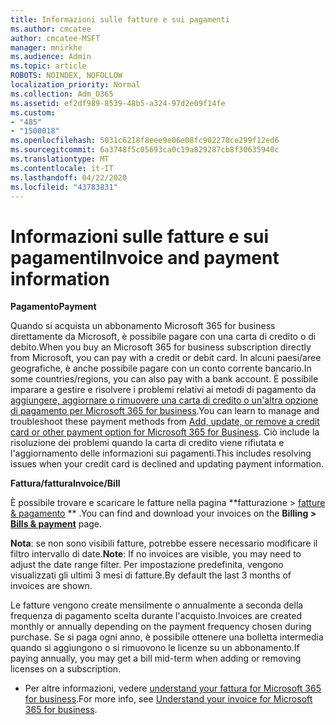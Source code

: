 ```yaml
---
title: Informazioni sulle fatture e sui pagamenti
ms.author: cmcatee
author: cmcatee-MSFT
manager: mnirkhe
ms.audience: Admin
ms.topic: article
ROBOTS: NOINDEX, NOFOLLOW
localization_priority: Normal
ms.collection: Adm_O365
ms.assetid: ef2df989-8539-48b5-a324-97d2e09f14fe
ms.custom:
- "485"
- "1500018"
ms.openlocfilehash: 5031c6218f8eee9e06e08fc902270ce299f12ed6
ms.sourcegitcommit: 6a3748f5c05693ca0c19a829287cb8f30635940c
ms.translationtype: MT
ms.contentlocale: it-IT
ms.lasthandoff: 04/22/2020
ms.locfileid: "43783831"
---
```

# <a name="invoice-and-payment-information"></a><span data-ttu-id="3d9d9-102">Informazioni sulle fatture e sui pagamenti</span><span class="sxs-lookup"><span data-stu-id="3d9d9-102">Invoice and payment information</span></span>

<span data-ttu-id="3d9d9-103">**Pagamento**</span><span class="sxs-lookup"><span data-stu-id="3d9d9-103">**Payment**</span></span>

<span data-ttu-id="3d9d9-104">Quando si acquista un abbonamento Microsoft 365 for business direttamente da Microsoft, è possibile pagare con una carta di credito o di debito.</span><span class="sxs-lookup"><span data-stu-id="3d9d9-104">When you buy an Microsoft 365 for business subscription directly from Microsoft, you can pay with a credit or debit card.</span></span>  <span data-ttu-id="3d9d9-105">In alcuni paesi/aree geografiche, è anche possibile pagare con un conto corrente bancario.</span><span class="sxs-lookup"><span data-stu-id="3d9d9-105">In some countries/regions, you can also pay with a bank account.</span></span>  <span data-ttu-id="3d9d9-106">È possibile imparare a gestire e risolvere i problemi relativi ai metodi di pagamento da [aggiungere, aggiornare o rimuovere una carta di credito o un'altra opzione di pagamento per Microsoft 365 for business](https://go.microsoft.com/fwlink/?linkid=2118133).</span><span class="sxs-lookup"><span data-stu-id="3d9d9-106">You can learn to manage and troubleshoot these payment methods from [Add, update, or remove a credit card or other payment option for Microsoft 365 for Business](https://go.microsoft.com/fwlink/?linkid=2118133).</span></span>  <span data-ttu-id="3d9d9-107">Ciò include la risoluzione dei problemi quando la carta di credito viene rifiutata e l'aggiornamento delle informazioni sui pagamenti.</span><span class="sxs-lookup"><span data-stu-id="3d9d9-107">This includes resolving issues when your credit card is declined and updating payment information.</span></span>

<span data-ttu-id="3d9d9-108">**Fattura/fattura**</span><span class="sxs-lookup"><span data-stu-id="3d9d9-108">**Invoice/Bill**</span></span>

<span data-ttu-id="3d9d9-109">È possibile trovare e scaricare le fatture nella pagina \*\*fatturazione > [fatture & pagamento](https://go.microsoft.com/fwlink/p/?linkid=848039) \*\* .</span><span class="sxs-lookup"><span data-stu-id="3d9d9-109">You can find and download your invoices on the **Billing > [Bills & payment](https://go.microsoft.com/fwlink/p/?linkid=848039)** page.</span></span>  

<span data-ttu-id="3d9d9-110">**Nota**: se non sono visibili fatture, potrebbe essere necessario modificare il filtro intervallo di date.</span><span class="sxs-lookup"><span data-stu-id="3d9d9-110">**Note**: If no invoices are visible, you may need to adjust the date range filter.</span></span>  <span data-ttu-id="3d9d9-111">Per impostazione predefinita, vengono visualizzati gli ultimi 3 mesi di fatture.</span><span class="sxs-lookup"><span data-stu-id="3d9d9-111">By default the last 3 months of invoices are shown.</span></span>

<span data-ttu-id="3d9d9-112">Le fatture vengono create mensilmente o annualmente a seconda della frequenza di pagamento scelta durante l'acquisto.</span><span class="sxs-lookup"><span data-stu-id="3d9d9-112">Invoices are created monthly or annually depending on the payment frequency chosen during purchase.</span></span>  <span data-ttu-id="3d9d9-113">Se si paga ogni anno, è possibile ottenere una bolletta intermedia quando si aggiungono o si rimuovono le licenze su un abbonamento.</span><span class="sxs-lookup"><span data-stu-id="3d9d9-113">If paying annually, you may get a bill mid-term when adding or removing licenses on a subscription.</span></span>
 
- <span data-ttu-id="3d9d9-114">Per altre informazioni, vedere [understand your fattura for Microsoft 365 for business](https://go.microsoft.com/fwlink/?linkid=2119101).</span><span class="sxs-lookup"><span data-stu-id="3d9d9-114">For more info, see [Understand your invoice for Microsoft 365 for business](https://go.microsoft.com/fwlink/?linkid=2119101).</span></span>
